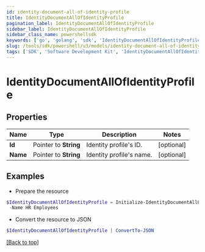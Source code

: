 ```yaml
---
id: identity-document-all-of-identity-profile
title: IdentityDocumentAllOfIdentityProfile
pagination_label: IdentityDocumentAllOfIdentityProfile
sidebar_label: IdentityDocumentAllOfIdentityProfile
sidebar_class_name: powershellsdk
keywords: ['go', 'golang', 'sdk', 'IdentityDocumentAllOfIdentityProfile'] 
slug: /tools/sdk/powershell/v3/models/identity-document-all-of-identity-profile
tags: ['SDK', 'Software Development Kit', 'IdentityDocumentAllOfIdentityProfile']
---
```



# IdentityDocumentAllOfIdentityProfile

## Properties

Name | Type | Description | Notes
------------ | ------------- | ------------- | -------------
**Id** |  Pointer to **String** | Identity profile&#39;s ID. | [optional] 
**Name** |  Pointer to **String** | Identity profile&#39;s name. | [optional] 

## Examples

- Prepare the resource
```powershell
$IdentityDocumentAllOfIdentityProfile = Initialize-IdentityDocumentAllOfIdentityProfile  -Id 3bc8ad26b8664945866b31339d1ff7d2 `
 -Name HR Employees
```

- Convert the resource to JSON
```powershell
$IdentityDocumentAllOfIdentityProfile | ConvertTo-JSON
```


[[Back to top]](#) 

